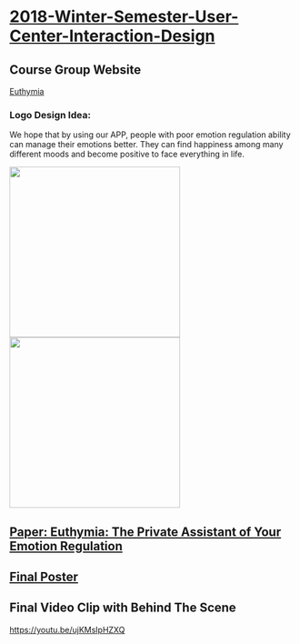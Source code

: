 # [2018-Winter-Semester-User-Center-Interaction-Design](https://docs.google.com/document/d/1xfmFjNvahUzwEVTqA_XCiqsr2Y8tKoSxs_2Z5Ul2KtY/edit)
## Course Group Website
[Euthymia](http://2018uxid2.strikingly.com/)
### Logo Design Idea:
We hope that by using our APP, people with poor emotion regulation ability can manage their emotions better. They can find happiness among many different moods and become positive to face everything in life.

<img src="https://i.imgur.com/jp6lOOT.png" width="300" height="300" />
<img src="https://i.imgur.com/2cGuraH.gif" width="300" height="300" />

## [Paper: Euthymia:	The	Private	Assistant of Your Emotion	Regulation]()
## [Final Poster]()
## Final Video Clip with Behind The Scene
https://youtu.be/ujKMsIpHZXQ
